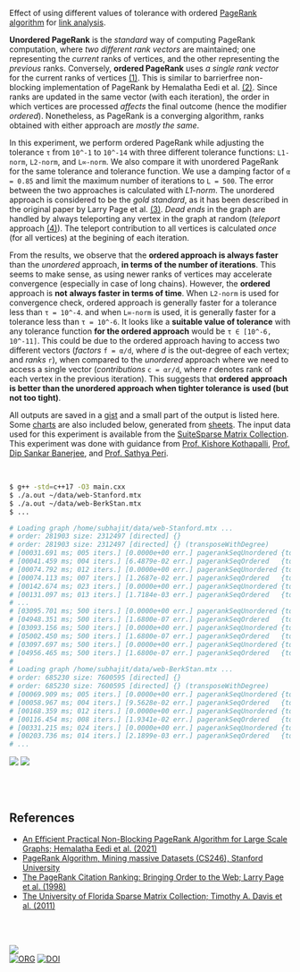 Effect of using different values of tolerance with ordered [PageRank algorithm]
for [link analysis].

**Unordered PageRank** is the *standard* way of computing PageRank computation,
where *two* *different rank vectors* are maintained; one representing the
*current* ranks of vertices, and the other representing the *previous* ranks.
Conversely, **ordered PageRank** uses *a single rank vector* for the
current ranks of vertices [(1)]. This is similar to barrierfree non-blocking
implementation of PageRank by Hemalatha Eedi et al. [(2)]. Since ranks are
updated in the same vector (with each iteration), the order in which vertices
are processed *affects* the final outcome (hence the modifier *ordered*).
Nonetheless, as PageRank is a converging algorithm, ranks obtained with either
approach are *mostly the same*.

In this experiment, we perform ordered PageRank while adjusting the tolerance
`τ` from `10^-1` to `10^-14` with three different tolerance functions:
`L1-norm`, `L2-norm`, and `L∞-norm`. We also compare it with unordered PageRank
for the same tolerance and tolerance function.  We use a damping factor of `α = 0.85`
and limit the maximum number of iterations to `L = 500`. The error between
the two approaches is calculated with *L1-norm*. The unordered approach is
considered to be the *gold standard*, as it has been described in the original
paper by Larry Page et al. [(3)]. *Dead ends* in the graph are handled by always
teleporting any vertex in the graph at random (*teleport* approach [(4)]). The
teleport contribution to all vertices is calculated *once* (for all vertices) at
the begining of each iteration.

From the results, we observe that the **ordered approach is always faster** than
the *unordered* approach, **in terms of the number of iterations**. This seems
to make sense, as using newer ranks of vertices may accelerate convergence
(especially in case of long chains). However, the **ordered** approach is
**not** **always faster in terms of time**. When `L2-norm` is used for
convergence check, ordered approach is generally faster for a tolerance less
than `τ = 10^-4`. and when `L∞-norm` is used, it is generally faster for a
tolerance less than `τ = 10^-6`. It looks like a **suitable value of tolerance**
with any tolerance function **for the ordered approach** would be
`τ ∈ [10^-6, 10^-11]`. This could be due to the ordered approach having to access
two different vectors (*factors* `f = α/d`, where *d* is the out-degree of each
vertex; and *ranks* `r`), when compared to the *unordered* approach where we
need to access a single vector (*contributions* `c = αr/d`, where *r* denotes
rank of each vertex in the previous iteration). This suggests that **ordered**
**approach is better than the unordered approach when tighter tolerance is**
**used (but not too tight)**.

All outputs are saved in a [gist] and a small part of the output is listed here.
Some [charts] are also included below, generated from [sheets]. The input data
used for this experiment is available from the [SuiteSparse Matrix Collection].
This experiment was done with guidance from [Prof. Kishore Kothapalli],
[Prof. Dip Sankar Banerjee], and [Prof. Sathya Peri].

<br>

```bash
$ g++ -std=c++17 -O3 main.cxx
$ ./a.out ~/data/web-Stanford.mtx
$ ./a.out ~/data/web-BerkStan.mtx
$ ...

# Loading graph /home/subhajit/data/web-Stanford.mtx ...
# order: 281903 size: 2312497 [directed] {}
# order: 281903 size: 2312497 [directed] {} (transposeWithDegree)
# [00031.691 ms; 005 iters.] [0.0000e+00 err.] pagerankSeqUnordered {tol_norm: L1, tolerance: 1e-01}
# [00041.459 ms; 004 iters.] [6.4879e-02 err.] pagerankSeqOrdered   {tol_norm: L1, tolerance: 1e-01}
# [00074.792 ms; 012 iters.] [0.0000e+00 err.] pagerankSeqUnordered {tol_norm: L1, tolerance: 1e-02}
# [00074.113 ms; 007 iters.] [1.2687e-02 err.] pagerankSeqOrdered   {tol_norm: L1, tolerance: 1e-02}
# [00142.674 ms; 023 iters.] [0.0000e+00 err.] pagerankSeqUnordered {tol_norm: L1, tolerance: 1e-03}
# [00131.097 ms; 013 iters.] [1.7184e-03 err.] pagerankSeqOrdered   {tol_norm: L1, tolerance: 1e-03}
# ...
# [03095.701 ms; 500 iters.] [0.0000e+00 err.] pagerankSeqUnordered {tol_norm: Li, tolerance: 1e-12}
# [04948.351 ms; 500 iters.] [1.6800e-07 err.] pagerankSeqOrdered   {tol_norm: Li, tolerance: 1e-12}
# [03093.156 ms; 500 iters.] [0.0000e+00 err.] pagerankSeqUnordered {tol_norm: Li, tolerance: 1e-13}
# [05002.450 ms; 500 iters.] [1.6800e-07 err.] pagerankSeqOrdered   {tol_norm: Li, tolerance: 1e-13}
# [03097.697 ms; 500 iters.] [0.0000e+00 err.] pagerankSeqUnordered {tol_norm: Li, tolerance: 1e-14}
# [04956.465 ms; 500 iters.] [1.6800e-07 err.] pagerankSeqOrdered   {tol_norm: Li, tolerance: 1e-14}
#
# Loading graph /home/subhajit/data/web-BerkStan.mtx ...
# order: 685230 size: 7600595 [directed] {}
# order: 685230 size: 7600595 [directed] {} (transposeWithDegree)
# [00069.909 ms; 005 iters.] [0.0000e+00 err.] pagerankSeqUnordered {tol_norm: L1, tolerance: 1e-01}
# [00058.967 ms; 004 iters.] [9.5628e-02 err.] pagerankSeqOrdered   {tol_norm: L1, tolerance: 1e-01}
# [00168.359 ms; 012 iters.] [0.0000e+00 err.] pagerankSeqUnordered {tol_norm: L1, tolerance: 1e-02}
# [00116.454 ms; 008 iters.] [1.9341e-02 err.] pagerankSeqOrdered   {tol_norm: L1, tolerance: 1e-02}
# [00331.215 ms; 024 iters.] [0.0000e+00 err.] pagerankSeqUnordered {tol_norm: L1, tolerance: 1e-03}
# [00203.736 ms; 014 iters.] [2.1899e-03 err.] pagerankSeqOrdered   {tol_norm: L1, tolerance: 1e-03}
# ...
```

[![](https://i.imgur.com/Cma57GR.png)][sheetp]
[![](https://i.imgur.com/8jC4eVr.png)][sheetp]

<br>
<br>


## References

- [An Efficient Practical Non-Blocking PageRank Algorithm for Large Scale Graphs; Hemalatha Eedi et al. (2021)](https://ieeexplore.ieee.org/document/9407114)
- [PageRank Algorithm, Mining massive Datasets (CS246), Stanford University](https://www.youtube.com/watch?v=ke9g8hB0MEo)
- [The PageRank Citation Ranking: Bringing Order to the Web; Larry Page et al. (1998)](https://citeseerx.ist.psu.edu/viewdoc/summary?doi=10.1.1.38.5427)
- [The University of Florida Sparse Matrix Collection; Timothy A. Davis et al. (2011)](https://doi.org/10.1145/2049662.2049663)

<br>
<br>


[![](https://i.imgur.com/qp7YIhe.jpg)](https://www.youtube.com/watch?v=69-J2m_GyhI)<br>
[![ORG](https://img.shields.io/badge/org-puzzlef-green?logo=Org)](https://puzzlef.github.io)
[![DOI](https://zenodo.org/badge/530183906.svg)](https://zenodo.org/badge/latestdoi/530183906)


[(1)]: https://github.com/puzzlef/pagerank-ordered-vs-unordered
[(2)]: https://ieeexplore.ieee.org/document/9407114
[(3)]: https://citeseerx.ist.psu.edu/viewdoc/summary?doi=10.1.1.38.5427
[(4)]: https://gist.github.com/wolfram77/94c38b9cfbf0c855e5f42fa24a8602fc
[Prof. Dip Sankar Banerjee]: https://sites.google.com/site/dipsankarban/
[Prof. Kishore Kothapalli]: https://faculty.iiit.ac.in/~kkishore/
[Prof. Sathya Peri]: https://people.iith.ac.in/sathya_p/
[PageRank algorithm]: https://en.wikipedia.org/wiki/PageRank
[link analysis]: https://en.wikipedia.org/wiki/Network_theory#Link_analysis
[SuiteSparse Matrix Collection]: https://sparse.tamu.edu
[gist]: https://gist.github.com/wolfram77/3b3034b62d8d29cd4795256f9bc72320
[charts]: https://imgur.com/a/XwIeDWa
[sheets]: https://docs.google.com/spreadsheets/d/11jkaKek50XPOEpCP5Zhrp3Mslq9Uu_iqQQhULSaqvsM/edit?usp=sharing
[sheetp]: https://docs.google.com/spreadsheets/d/e/2PACX-1vRc6NlKNrmTYCLQMJcxuatq50U8atlYubQLi2G3ZZz-GvXCWhaOQ2TypTVaeMHgI6uYOOL_ww5T1YpZ/pubhtml
